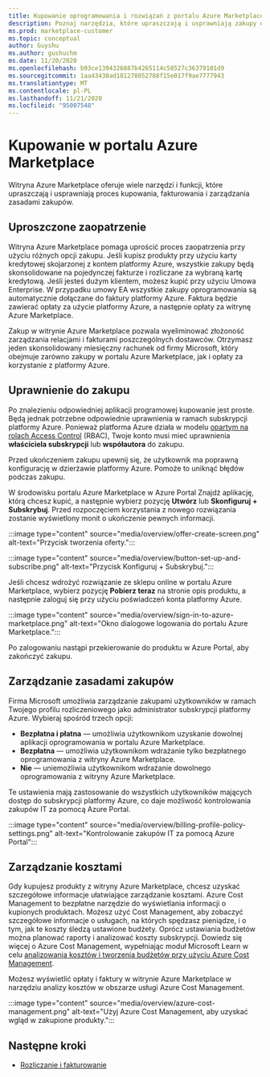 ```yaml
---
title: Kupowanie oprogramowania i rozwiązań z portalu Azure Marketplace
description: Poznaj narzędzia, które upraszczają i usprawniają zakupy oprogramowania i zarządzanie nimi w portalu Azure Marketplace.
ms.prod: marketplace-customer
ms.topic: conceptual
author: Guyshu
ms.author: gushuchm
ms.date: 11/20/2020
ms.openlocfilehash: b93ce1394326887b4265114c58527c36379101d9
ms.sourcegitcommit: 1aa43438ad181278052788f15e017f9ae7777943
ms.translationtype: MT
ms.contentlocale: pl-PL
ms.lasthandoff: 11/21/2020
ms.locfileid: "95007548"
---
```

# <a name="azure-marketplace-purchasing"></a>Kupowanie w portalu Azure Marketplace

Witryna Azure Marketplace oferuje wiele narzędzi i funkcji, które upraszczają i usprawniają proces kupowania, fakturowania i zarządzania zasadami zakupów.

## <a name="simplified-procurement"></a>Uproszczone zaopatrzenie

Witryna Azure Marketplace pomaga uprościć proces zaopatrzenia przy użyciu różnych opcji zakupu. Jeśli kupisz produkty przy użyciu karty kredytowej skojarzonej z kontem platformy Azure, wszystkie zakupy będą skonsolidowane na pojedynczej fakturze i rozliczane za wybraną kartę kredytową. Jeśli jesteś dużym klientem, możesz kupić przy użyciu Umowa Enterprise. W przypadku umowy EA wszystkie zakupy oprogramowania są automatycznie dołączane do faktury platformy Azure. Faktura będzie zawierać opłaty za użycie platformy Azure, a następnie opłaty za witrynę Azure Marketplace.

Zakup w witrynie Azure Marketplace pozwala wyeliminować złożoność zarządzania relacjami i fakturami poszczególnych dostawców. Otrzymasz jeden skonsolidowany miesięczny rachunek od firmy Microsoft, który obejmuje zarówno zakupy w portalu Azure Marketplace, jak i opłaty za korzystanie z platformy Azure.

## <a name="permission-to-purchase"></a>Uprawnienie do zakupu

Po znalezieniu odpowiedniej aplikacji programowej kupowanie jest proste. Będą jednak potrzebne odpowiednie uprawnienia w ramach subskrypcji platformy Azure. Ponieważ platforma Azure działa w modelu [opartym na rolach Access Control](https://docs.microsoft.com/azure/role-based-access-control/overview) (RBAC), Twoje konto musi mieć uprawnienia **właściciela subskrypcji** lub **współautora** do zakupu.

Przed ukończeniem zakupu upewnij się, że użytkownik ma poprawną konfigurację w dzierżawie platformy Azure. Pomoże to uniknąć błędów podczas zakupu.

W środowisku portalu Azure Marketplace w Azure Portal Znajdź aplikację, którą chcesz kupić, a następnie wybierz pozycję **Utwórz** lub **Skonfiguruj + Subskrybuj**. Przed rozpoczęciem korzystania z nowego rozwiązania zostanie wyświetlony monit o ukończenie pewnych informacji.

:::image type="content" source="media/overview/offer-create-screen.png" alt-text="Przycisk tworzenia oferty.":::

:::image type="content" source="media/overview/button-set-up-and-subscribe.png" alt-text="Przycisk Konfiguruj + Subskrybuj.":::

Jeśli chcesz wdrożyć rozwiązanie ze sklepu online w portalu Azure Marketplace, wybierz pozycję **Pobierz teraz** na stronie opis produktu, a następnie zaloguj się przy użyciu poświadczeń konta platformy Azure.

:::image type="content" source="media/overview/sign-in-to-azure-marketplace.png" alt-text="Okno dialogowe logowania do portalu Azure Marketplace.":::

Po zalogowaniu nastąpi przekierowanie do produktu w Azure Portal, aby zakończyć zakupu.

## <a name="purchase-policy-management"></a>Zarządzanie zasadami zakupów

Firma Microsoft umożliwia zarządzanie zakupami użytkowników w ramach Twojego profilu rozliczeniowego jako administrator subskrypcji platformy Azure. Wybieraj spośród trzech opcji:

- **Bezpłatna i płatna** — umożliwia użytkownikom uzyskanie dowolnej aplikacji oprogramowania w portalu Azure Marketplace.
- **Bezpłatna** — umożliwia użytkownikom wdrażanie tylko bezpłatnego oprogramowania z witryny Azure Marketplace.
- **Nie** — uniemożliwia użytkownikom wdrażanie dowolnego oprogramowania z witryny Azure Marketplace.

Te ustawienia mają zastosowanie do wszystkich użytkowników mających dostęp do subskrypcji platformy Azure, co daje możliwość kontrolowania zakupów IT za pomocą Azure Portal.

:::image type="content" source="media/overview/billing-profile-policy-settings.png" alt-text="Kontrolowanie zakupów IT za pomocą Azure Portal":::

## <a name="cost-management"></a>Zarządzanie kosztami

Gdy kupujesz produkty z witryny Azure Marketplace, chcesz uzyskać szczegółowe informacje ułatwiające zarządzanie kosztami. Azure Cost Management to bezpłatne narzędzie do wyświetlania informacji o kupionych produktach. Możesz użyć Cost Management, aby zobaczyć szczegółowe informacje o usługach, na których spędzasz pieniądze, i o tym, jak te koszty śledzą ustawione budżety. Oprócz ustawiania budżetów można planować raporty i analizować koszty subskrypcji. Dowiedz się więcej o Azure Cost Management, wypełniając moduł Microsoft Learn w celu [analizowania kosztów i tworzenia budżetów przy użyciu Azure Cost Management](https://docs.microsoft.com/learn/modules/analyze-costs-create-budgets-azure-cost-management/).

Możesz wyświetlić opłaty i faktury w witrynie Azure Marketplace w narzędziu analizy kosztów w obszarze usługi Azure Cost Management.

:::image type="content" source="media/overview/azure-cost-management.png" alt-text="Użyj Azure Cost Management, aby uzyskać wgląd w zakupione produkty.":::

## <a name="next-steps"></a>Następne kroki

- [Rozliczanie i fakturowanie](billing-invoicing.md)
